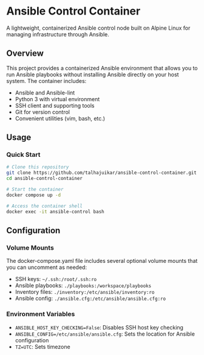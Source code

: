 # Ansible Control Container

A lightweight, containerized Ansible control node built on Alpine Linux for managing infrastructure through Ansible.

## Overview

This project provides a containerized Ansible environment that allows you to run Ansible playbooks without installing Ansible directly on your host system. The container includes:

- Ansible and Ansible-lint
- Python 3 with virtual environment
- SSH client and supporting tools
- Git for version control
- Convenient utilities (vim, bash, etc.)

## Usage

### Quick Start

```bash
# Clone this repository
git clone https://github.com/talhajuikar/ansible-control-container.git
cd ansible-control-container

# Start the container
docker compose up -d

# Access the container shell
docker exec -it ansible-control bash
```

## Configuration

### Volume Mounts

The docker-compose.yaml file includes several optional volume mounts that you can uncomment as needed:

- SSH keys: `~/.ssh:/root/.ssh:ro`
- Ansible playbooks: `./playbooks:/workspace/playbooks`
- Inventory files: `./inventory:/etc/ansible/inventory:ro`
- Ansible config: `./ansible.cfg:/etc/ansible/ansible.cfg:ro`

### Environment Variables

- `ANSIBLE_HOST_KEY_CHECKING=False`: Disables SSH host key checking
- `ANSIBLE_CONFIG=/etc/ansible/ansible.cfg`: Sets the location for Ansible configuration
- `TZ=UTC`: Sets timezone
